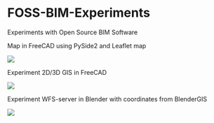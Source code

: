 # FOSS-BIM-Experiments
Experiments with Open Source BIM Software

Map in FreeCAD using PySide2 and Leaflet map

![](GIS2BIM_mapFreeCAD.gif)

Experiment 2D/3D GIS in FreeCAD

![](GIS2BIM.gif)


Experiment WFS-server in Blender with coordinates from BlenderGIS

![](BAG_Blender.gif)
